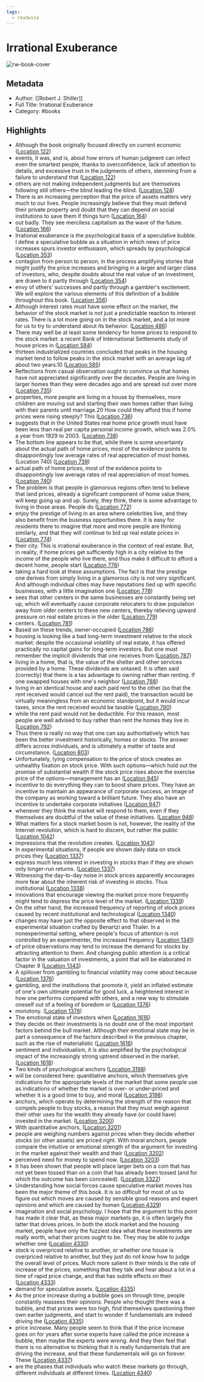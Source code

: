 ```yaml
---
tags:
  - readwise
---
```


# Irrational Exuberance

![rw-book-cover](https://images-na.ssl-images-amazon.com/images/I/41Y5FjyCgVL._SL200_.jpg)

## Metadata
- Author: [[Robert J. Shiller]]
- Full Title: Irrational Exuberance
- Category: #books

## Highlights
- Although the book originally focused directly on current economic ([Location 122](https://readwise.io/to_kindle?action=open&asin=B005CQAJ80&location=122))
- events, it was, and is, about how errors of human judgment can infect even the smartest people, thanks to overconfidence, lack of attention to details, and excessive trust in the judgments of others, stemming from a failure to understand that ([Location 122](https://readwise.io/to_kindle?action=open&asin=B005CQAJ80&location=122))
- others are not making independent judgments but are themselves following still others—the blind leading the blind. ([Location 124](https://readwise.io/to_kindle?action=open&asin=B005CQAJ80&location=124))
- There is an increasing perception that the price of assets matters very much to our lives. People increasingly believe that they must defend their private property and doubt that they can depend on social institutions to save them if things turn ([Location 164](https://readwise.io/to_kindle?action=open&asin=B005CQAJ80&location=164))
- out badly. They see merciless capitalism as the wave of the future. ([Location 166](https://readwise.io/to_kindle?action=open&asin=B005CQAJ80&location=166))
- Irrational exuberance is the psychological basis of a speculative bubble. I define a speculative bubble as a situation in which news of price increases spurs investor enthusiasm, which spreads by psychological ([Location 353](https://readwise.io/to_kindle?action=open&asin=B005CQAJ80&location=353))
- contagion from person to person, in the process amplifying stories that might justify the price increases and bringing in a larger and larger class of investors, who, despite doubts about the real value of an investment, are drawn to it partly through ([Location 354](https://readwise.io/to_kindle?action=open&asin=B005CQAJ80&location=354))
- envy of others’ successes and partly through a gambler's excitement. We will explore the various elements of this definition of a bubble throughout this book. ([Location 356](https://readwise.io/to_kindle?action=open&asin=B005CQAJ80&location=356))
- Although interest rates must have some effect on the market, the behavior of the stock market is not just a predictable reaction to interest rates. There is a lot more going on in the stock market, and a lot more for us to try to understand about its behavior. ([Location 486](https://readwise.io/to_kindle?action=open&asin=B005CQAJ80&location=486))
- There may well be at least some tendency for home prices to respond to the stock market: a recent Bank of International Settlements study of house prices in ([Location 584](https://readwise.io/to_kindle?action=open&asin=B005CQAJ80&location=584))
- thirteen industrialized countries concluded that peaks in the housing market tend to follow peaks in the stock market with an average lag of about two years.10 ([Location 585](https://readwise.io/to_kindle?action=open&asin=B005CQAJ80&location=585))
- Reflections from casual observation ought to convince us that homes have not appreciated significantly over the decades. People are living in larger homes than they were decades ago and are spread out over more ([Location 735](https://readwise.io/to_kindle?action=open&asin=B005CQAJ80&location=735))
- properties, more people are living in a house by themselves, more children are moving out and starting their own homes rather than living with their parents until marriage.20 How could they afford this if home prices were rising steeply? This ([Location 736](https://readwise.io/to_kindle?action=open&asin=B005CQAJ80&location=736))
- suggests that in the United States real home price growth must have been less than real per capita personal income growth, which was 2.0% a year from 1929 to 2003. ([Location 738](https://readwise.io/to_kindle?action=open&asin=B005CQAJ80&location=738))
- The bottom line appears to be that, while there is some uncertainty about the actual path of home prices, most of the evidence points to disappointingly low average rates of real appreciation of most homes.
  (Location 740) ([Location 739](https://readwise.io/to_kindle?action=open&asin=B005CQAJ80&location=739))
- actual path of home prices, most of the evidence points to disappointingly low average rates of real appreciation of most homes. ([Location 740](https://readwise.io/to_kindle?action=open&asin=B005CQAJ80&location=740))
- The problem is that people in glamorous regions often tend to believe that land prices, already a significant component of home value there, will keep going up and up. Surely, they think, there is some advantage to living in those areas. People do ([Location 772](https://readwise.io/to_kindle?action=open&asin=B005CQAJ80&location=772))
- enjoy the prestige of living in an area where celebrities live, and they also benefit from the business opportunities there. It is easy for residents there to imagine that more and more people are thinking similarly, and that they will continue to bid up real estate prices in ([Location 774](https://readwise.io/to_kindle?action=open&asin=B005CQAJ80&location=774))
- their city. This is irrational exuberance in the context of real estate. But, in reality, if home prices get sufficiently high in a city relative to the income of the people who live there, and thus make it difficult to afford a decent home, people start ([Location 776](https://readwise.io/to_kindle?action=open&asin=B005CQAJ80&location=776))
- taking a hard look at these assumptions. The fact is that the prestige one derives from simply living in a glamorous city is not very significant. And although individual cities may have reputations tied up with specific businesses, with a little imagination one ([Location 778](https://readwise.io/to_kindle?action=open&asin=B005CQAJ80&location=778))
- sees that other centers in the same businesses are constantly being set up, which will eventually cause corporate relocaters to draw population away from older centers to these new centers, thereby relieving upward pressure on real estate prices in the older ([Location 779](https://readwise.io/to_kindle?action=open&asin=B005CQAJ80&location=779))
- centers. ([Location 781](https://readwise.io/to_kindle?action=open&asin=B005CQAJ80&location=781))
- Based on these trends, owner-occupied ([Location 786](https://readwise.io/to_kindle?action=open&asin=B005CQAJ80&location=786))
- housing is looking like a bad long-term investment relative to the stock market: despite the occasional volatility of real estate, it has offered practically no capital gains for long-term investors. But one must remember the implicit dividends that one receives from ([Location 787](https://readwise.io/to_kindle?action=open&asin=B005CQAJ80&location=787))
- living in a home, that is, the value of the shelter and other services provided by a home. These dividends are untaxed. It is often said (correctly) that there is a tax advantage to owning rather than renting. If one swapped houses with one's neighbor ([Location 788](https://readwise.io/to_kindle?action=open&asin=B005CQAJ80&location=788))
- living in an identical house and each paid rent to the other (so that the rent received would cancel out the rent paid), the transaction would be virtually meaningless from an economic standpoint, but it would incur taxes, since the rent received would be taxable ([Location 790](https://readwise.io/to_kindle?action=open&asin=B005CQAJ80&location=790))
- while the rent paid would not be deductible. For this reason, most people are well advised to buy rather than rent the homes they live in. ([Location 792](https://readwise.io/to_kindle?action=open&asin=B005CQAJ80&location=792))
- Thus there is really no way that one can say authoritatively which has been the better investment historically, homes or stocks. The answer differs across individuals, and is ultimately a matter of taste and circumstance. ([Location 803](https://readwise.io/to_kindle?action=open&asin=B005CQAJ80&location=803))
- Unfortunately, tying compensation to the price of stock creates an unhealthy fixation on stock price. With such options—which hold out the promise of substantial wealth if the stock price rises above the exercise price of the options—management has an ([Location 945](https://readwise.io/to_kindle?action=open&asin=B005CQAJ80&location=945))
- incentive to do everything they can to boost share prices. They have an incentive to maintain an appearance of corporate success, an image of the company as working toward a brilliant future. They also have an incentive to undertake corporate initiatives ([Location 947](https://readwise.io/to_kindle?action=open&asin=B005CQAJ80&location=947))
- whenever they think the market will respond to them, even if they themselves are doubtful of the value of these initiatives. ([Location 948](https://readwise.io/to_kindle?action=open&asin=B005CQAJ80&location=948))
- What matters for a stock market boom is not, however, the reality of the Internet revolution, which is hard to discern, but rather the public ([Location 1042](https://readwise.io/to_kindle?action=open&asin=B005CQAJ80&location=1042))
- impressions that the revolution creates. ([Location 1043](https://readwise.io/to_kindle?action=open&asin=B005CQAJ80&location=1043))
- In experimental situations, if people are shown daily data on stock prices they ([Location 1337](https://readwise.io/to_kindle?action=open&asin=B005CQAJ80&location=1337))
- express much less interest in investing in stocks than if they are shown only longer-run returns. ([Location 1337](https://readwise.io/to_kindle?action=open&asin=B005CQAJ80&location=1337))
- Witnessing the day-to-day noise in stock prices apparently encourages more fear about the inherent risk of investing in stocks. Thus institutional ([Location 1338](https://readwise.io/to_kindle?action=open&asin=B005CQAJ80&location=1338))
- innovations that encourage viewing the market price more frequently might tend to depress the price level of the market. ([Location 1339](https://readwise.io/to_kindle?action=open&asin=B005CQAJ80&location=1339))
- On the other hand, the increased frequency of reporting of stock prices caused by recent institutional and technological ([Location 1340](https://readwise.io/to_kindle?action=open&asin=B005CQAJ80&location=1340))
- changes may have just the opposite effect to that observed in the experimental situation crafted by Benartzi and Thaler. In a nonexperimental setting, where people's focus of attention is not controlled by an experimenter, the increased frequency ([Location 1341](https://readwise.io/to_kindle?action=open&asin=B005CQAJ80&location=1341))
- of price observations may tend to increase the demand for stocks by attracting attention to them. And changing public attention is a critical factor in the valuation of investments, a point that will be elaborated in Chapter 9 ([Location 1343](https://readwise.io/to_kindle?action=open&asin=B005CQAJ80&location=1343))
- A spillover from gambling to financial volatility may come about because ([Location 1376](https://readwise.io/to_kindle?action=open&asin=B005CQAJ80&location=1376))
- gambling, and the institutions that promote it, yield an inflated estimate of one's own ultimate potential for good luck, a heightened interest in how one performs compared with others, and a new way to stimulate oneself out of a feeling of boredom or ([Location 1376](https://readwise.io/to_kindle?action=open&asin=B005CQAJ80&location=1376))
- monotony. ([Location 1378](https://readwise.io/to_kindle?action=open&asin=B005CQAJ80&location=1378))
- The emotional state of investors when ([Location 1616](https://readwise.io/to_kindle?action=open&asin=B005CQAJ80&location=1616))
- they decide on their investments is no doubt one of the most important factors behind the bull market. Although their emotional state may be in part a consequence of the factors described in the previous chapter, such as the rise of materialistic ([Location 1616](https://readwise.io/to_kindle?action=open&asin=B005CQAJ80&location=1616))
- sentiment and individualism, it is also amplified by the psychological impact of the increasingly strong uptrend observed in the market. ([Location 1618](https://readwise.io/to_kindle?action=open&asin=B005CQAJ80&location=1618))
- Two kinds of psychological anchors ([Location 3198](https://readwise.io/to_kindle?action=open&asin=B005CQAJ80&location=3198))
- will be considered here: quantitative anchors, which themselves give indications for the appropriate levels of the market that some people use as indications of whether the market is over- or under-priced and whether it is a good time to buy, and moral ([Location 3198](https://readwise.io/to_kindle?action=open&asin=B005CQAJ80&location=3198))
- anchors, which operate by determining the strength of the reason that compels people to buy stocks, a reason that they must weigh against their other uses for the wealth they already have (or could have) invested in the market. ([Location 3200](https://readwise.io/to_kindle?action=open&asin=B005CQAJ80&location=3200))
- With quantitative anchors, ([Location 3201](https://readwise.io/to_kindle?action=open&asin=B005CQAJ80&location=3201))
- people are weighing numbers against prices when they decide whether stocks (or other assets) are priced right. With moral anchors, people compare the intuitive or emotional strength of the argument for investing in the market against their wealth and their ([Location 3202](https://readwise.io/to_kindle?action=open&asin=B005CQAJ80&location=3202))
- perceived need for money to spend now. ([Location 3203](https://readwise.io/to_kindle?action=open&asin=B005CQAJ80&location=3203))
- It has been shown that people will place larger bets on a coin that has not yet been tossed than on a coin that has already been tossed (and for which the outcome has been concealed). ([Location 3322](https://readwise.io/to_kindle?action=open&asin=B005CQAJ80&location=3322))
- Understanding how social forces cause speculative market moves has been the major theme of this book. It is so difficult for most of us to figure out which moves are caused by sensible good reasons and expert opinions and which are caused by human ([Location 4329](https://readwise.io/to_kindle?action=open&asin=B005CQAJ80&location=4329))
- imagination and social psychology. I hope that the argument to this point has made it clear that, as these major markets go, it is often largely the latter that drives prices. In both the stock market and the housing market, people have only the fuzziest idea what these investments are really worth, what their prices ought to be. They may be able to judge whether one ([Location 4330](https://readwise.io/to_kindle?action=open&asin=B005CQAJ80&location=4330))
- stock is overpriced relative to another, or whether one house is overpriced relative to another, but they just do not know how to judge the overall level of prices. Much more salient in their minds is the rate of increase of the prices, something that they talk and hear about a lot in a time of rapid price change, and that has subtle effects on their ([Location 4333](https://readwise.io/to_kindle?action=open&asin=B005CQAJ80&location=4333))
- demand for speculative assets. ([Location 4335](https://readwise.io/to_kindle?action=open&asin=B005CQAJ80&location=4335))
- As the price increase during a bubble goes on through time, people constantly reassess their opinions. People who thought there was a bubble, and that prices were too high, find themselves questioning their own earlier judgments, and start to wonder if fundamentals are indeed driving the ([Location 4335](https://readwise.io/to_kindle?action=open&asin=B005CQAJ80&location=4335))
- price increase. Many people seem to think that if the price increase goes on for years after some experts have called the price increase a bubble, then maybe the experts were wrong. And they then feel that there is no alternative to thinking that it is really fundamentals that are driving the increase, and that these fundamentals will go on forever. These ([Location 4337](https://readwise.io/to_kindle?action=open&asin=B005CQAJ80&location=4337))
- are the phases that individuals who watch these markets go through, different individuals at different times. ([Location 4340](https://readwise.io/to_kindle?action=open&asin=B005CQAJ80&location=4340))

